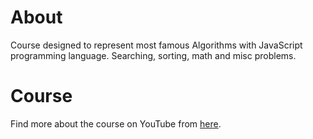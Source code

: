 # About 
Course designed to represent most famous Algorithms with JavaScript programming language. Searching, sorting, math and misc problems.

# Course
Find more about the course on YouTube from <a href="https://www.youtube.com/watch?v=coqQwbDezUA&list=PLC3y8-rFHvwiRYB4-HHKHblh3_bQNJTMa&index=1">here</a>.
